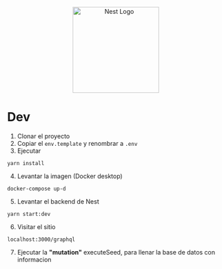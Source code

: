 <p align="center">
  <a href="http://nestjs.com/" target="blank"><img src="https://nestjs.com/img/logo-small.svg" width="200" alt="Nest Logo" /></a>
</p>

# Dev

1. Clonar el proyecto
2. Copiar el ```env.template``` y renombrar a ```.env```
3. Ejecutar
```
yarn install
```
4. Levantar la imagen (Docker desktop)
```
docker-compose up-d
```

5. Levantar el backend de Nest
```
yarn start:dev
```

6. Visitar el sitio
```
localhost:3000/graphql
```

7. Ejecutar la __"mutation"__ executeSeed, para llenar la base de datos con informacion